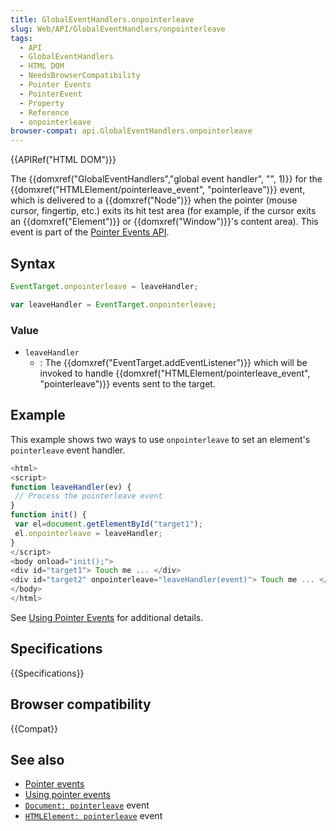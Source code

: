 ```yaml
---
title: GlobalEventHandlers.onpointerleave
slug: Web/API/GlobalEventHandlers/onpointerleave
tags:
  - API
  - GlobalEventHandlers
  - HTML DOM
  - NeedsBrowserCompatibility
  - Pointer Events
  - PointerEvent
  - Property
  - Reference
  - onpointerleave
browser-compat: api.GlobalEventHandlers.onpointerleave
---
```

{{APIRef("HTML DOM")}}

The {{domxref("GlobalEventHandlers","global event handler",
    "", 1)}} for the {{domxref("HTMLElement/pointerleave_event", "pointerleave")}} event,
which is delivered to a {{domxref("Node")}} when the pointer (mouse cursor, fingertip,
etc.) exits its hit test area (for example, if the cursor exits an
{{domxref("Element")}} or {{domxref("Window")}}'s content area). This event is part of
the [Pointer Events API](/en-US/docs/Web/API/Pointer_events).

## Syntax

```js
EventTarget.onpointerleave = leaveHandler;

var leaveHandler = EventTarget.onpointerleave;
```

### Value

- `leaveHandler`
  - : The {{domxref("EventTarget.addEventListener")}} which will be invoked to handle
    {{domxref("HTMLElement/pointerleave_event", "pointerleave")}} events sent to the
    target.

## Example

This example shows two ways to use `onpointerleave` to set an element's
`pointerleave` event handler.

```js
<html>
<script>
function leaveHandler(ev) {
 // Process the pointerleave event
}
function init() {
 var el=document.getElementById("target1");
 el.onpointerleave = leaveHandler;
}
</script>
<body onload="init();">
<div id="target1"> Touch me ... </div>
<div id="target2" onpointerleave="leaveHandler(event)"> Touch me ... </div>
</body>
</html>
```

See [Using Pointer
Events](/en-US/docs/Web/API/Pointer_events/Using_Pointer_Events) for additional details.

## Specifications

{{Specifications}}

## Browser compatibility

{{Compat}}

## See also

- [Pointer events](/en-US/docs/Web/API/Pointer_events)
- [Using pointer
  events](/en-US/docs/Web/API/Pointer_events/Using_Pointer_Events)
- [`Document: pointerleave`](/en-US/docs/Web/API/Document/pointerleave_event)
  event
- [`HTMLElement: pointerleave`](/en-US/docs/Web/API/HTMLElement/pointerleave_event)
  event
